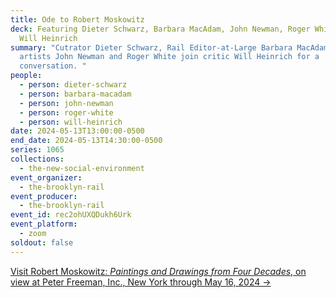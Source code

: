```yaml
---
title: Ode to Robert Moskowitz
deck: Featuring Dieter Schwarz, Barbara MacAdam, John Newman, Roger White, and
  Will Heinrich
summary: "Cutrator Dieter Schwarz, Rail Editor-at-Large Barbara MacAdam, and
  artists John Newman and Roger White join critic Will Heinrich for a
  conversation. "
people:
  - person: dieter-schwarz
  - person: barbara-macadam
  - person: john-newman
  - person: roger-white
  - person: will-heinrich
date: 2024-05-13T13:00:00-0500
end_date: 2024-05-13T14:30:00-0500
series: 1065
collections:
  - the-new-social-environment
event_organizer:
  - the-brooklyn-rail
event_producer:
  - the-brooklyn-rail
event_id: rec2ohUXQDukh6Urk
event_platform:
  - zoom
soldout: false
---
```

[V﻿isit Robert Moskowitz: *Paintings and Drawings from Four Decades*, on view at Peter Freeman, Inc., New York through May 16, 2024 →](https://www.peterfreemaninc.com/exhibitions/robert-moskowitz)
